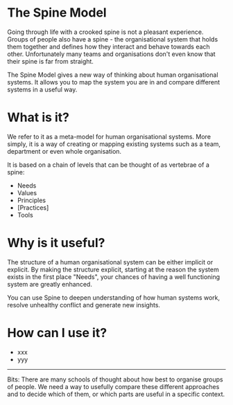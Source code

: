 <link href="markdown.css" rel="stylesheet"></link>

# The Spine Model

Going through life with a crooked spine is not a pleasant experience. Groups of people also have a spine - the organisational system that holds them together and defines how they interact and behave towards each other. Unfortunately many teams and organisations don't even know that their spine is far from straight.

The Spine Model gives a new way of thinking about human organisational systems. It allows you to map the system you are in and compare different systems in a useful way.

# What is it?

We refer to it as a meta-model for human organisational systems. More simply, it is a way of creating or mapping existing systems such as a team, department or even whole organisation.

It is based on a chain of levels that can be thought of as vertebrae of a spine:

* Needs
* Values
* Principles
* [Practices]
* Tools

# Why is it useful?

The structure of a human organisational system can be either implicit or explicit. By making the structure explicit, starting at the reason the system exists in the first place "Needs", your chances of having a well functioning system are greatly enhanced.

You can use Spine to deepen understanding of how human systems work, resolve unhealthy conflict and generate new insights.

# How can I use it?

* xxx
* yyy


-----
Bits:
There are many schools of thought about how best to organise groups of people. We need a way to usefully compare these different approaches and to decide which of them, or which parts are useful in a specific context.

